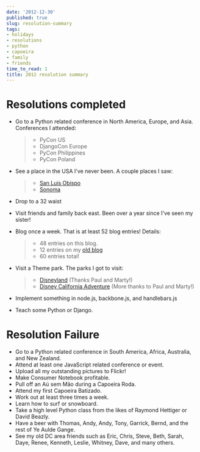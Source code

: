 ```yaml
---
date: '2012-12-30'
published: true
slug: resolution-summary
tags:
- holidays
- resolutions
- python
- capoeira
- family
- friends
time_to_read: 1
title: 2012 resolution summary
---
```


Resolutions completed
=====================

-   Go to a Python related conference in North America, Europe, and
    Asia. Conferences I attended:

    > -   PyCon US
    > -   DjangoCon Europe
    > -   PyCon Philippines
    > -   PyCon Poland

-   See a place in the USA I've never been. A couple places I saw:

    > -   [San Luis
    >     Obispo](https://en.wikipedia.org/wiki/San_Luis_Obispo)
    > -   [Sonoma](https://en.wikipedia.org/wiki/Sonoma_County,_California)

-   Drop to a 32 waist
-   Visit friends and family back east. Been over a year since I've
    seen my sister!
-   Blog once a week. That is at least 52 blog entries! Details:

    > -   48 entries on this blog.
    > -   12 entries on my [old
    >     blog](https://pydanny.blogspot.com/search?updated-min=2012-01-01T00:00:00-08:00&updated-max=2013-01-01T00:00:00-08:00&max-results=12)
    > -   60 entries total!

-   Visit a Theme park. The parks I got to visit:

    > -   [Disneyland](https://en.wikipedia.org/wiki/Disneyland) (Thanks
    >     Paul and Marty!)
    > -   [Disney California
    >     Adventure](https://en.wikipedia.org/wiki/Disney_California_Adventure)
    >     (More thanks to Paul and Marty!)

-   Implement something in node.js, backbone.js, and handlebars.js
-   Teach some Python or Django.

Resolution Failure
==================

-   Go to a Python related conference in South America, Africa,
    Australia, and New Zealand.
-   Attend at least one JavaScript related conference or event.
-   Upload all my outstanding pictures to Flickr!
-   Make Consumer Notebook profitable.
-   Pull off an Aú sem Mão during a Capoeira Roda.
-   Attend my first Capoeira Batizado.
-   Work out at least three times a week.
-   Learn how to surf or snowboard.
-   Take a high level Python class from the likes of Raymond Hettiger or
    David Beazly.
-   Have a beer with Thomas, Andy, Andy, Tony, Garrick, Bernd, and the
    rest of Ye Aulde Gange.
-   See my old DC area friends such as Eric, Chris, Steve, Beth, Sarah,
    Daye, Renee, Kenneth, Leslie, Whitney, Dave, and many others.

